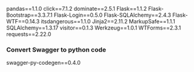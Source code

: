 pandas==1.1.0
click==7.1.2
dominate==2.5.1
Flask==1.1.2
Flask-Bootstrap==3.3.7.1
Flask-Login==0.5.0
Flask-SQLAlchemy==2.4.3
Flask-WTF==0.14.3
itsdangerous==1.1.0
Jinja2==2.11.2
MarkupSafe==1.1.1
SQLAlchemy==1.3.17
visitor==0.1.3
Werkzeug==1.0.1
WTForms==2.3.1
requests==2.22.0

### Convert Swagger to python code
swagger-py-codegen==0.4.0